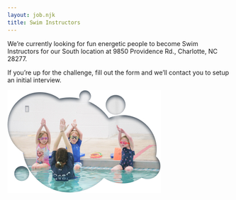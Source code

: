 ```yaml
---
layout: job.njk
title: Swim Instructors
---
```

<!--StartFragment-->

We’re currently looking for fun energetic people to become Swim Instructors for our South location at 9850 Providence Rd., Charlotte, NC 28277.

<!--EndFragment-->

If you’re up for the challenge, fill out the form and we’ll contact you to setup an initial interview.

![Swim instructor teaching kids](static/uploads/swim-instructor.jpg)

<!--EndFragment-->